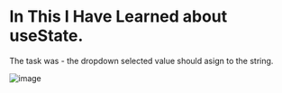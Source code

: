 
# In This I Have Learned about useState.

The task was - the dropdown selected value should asign to the string.


![image](https://github.com/itsAniketChavan/react-series/assets/115894292/48d8386d-1c55-421d-9963-1f19f180386c)
